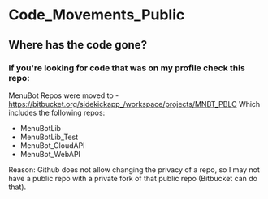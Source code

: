 # Code_Movements_Public

## Where has the code gone? 

### If you're looking for code that was on my profile check this repo:

MenuBot Repos were moved to - https://bitbucket.org/sidekickapp_/workspace/projects/MNBT_PBLC
Which includes the following repos:
 - MenuBotLib
 - MenuBotLib_Test
 - MenuBot_CloudAPI
 - MenuBot_WebAPI

Reason: Github does not allow changing the privacy of a repo, so I may not have a public repo with a private fork of that public repo (Bitbucket can do that).
